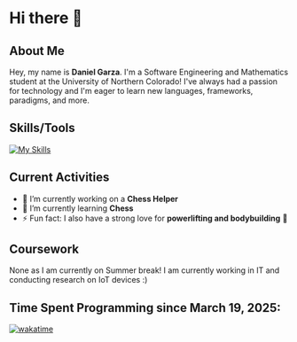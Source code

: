 # Hi there 👋

## About Me
Hey, my name is **Daniel Garza**. I'm a Software Engineering and Mathematics student at the University of Northern Colorado! I've always had a passion for technology and I'm eager to learn new languages, frameworks, paradigms, and more.

## Skills/Tools
[![My Skills](https://skillicons.dev/icons?i=js,html,css,c,cpp,cs,git,github,java,linux,py,vscode,powershell,idea,cloudflare,latex,arch,vim,apple,md,obsidian,r,raspberrypi,sublime,svelte)](https://skillicons.dev) 

## Current Activities
- 🔭 I’m currently working on a **Chess Helper**
- 🌱 I’m currently learning **Chess**
- ⚡ Fun fact: I also have a strong love for **powerlifting and bodybuilding** 💪

## Coursework
None as I am currently on Summer break! I am currently working in IT and conducting research on IoT devices :)

## Time Spent Programming since March 19, 2025:
[![wakatime](https://wakatime.com/badge/user/9da1ff44-7afb-4298-9f06-55760750caa3.svg)](https://wakatime.com/@9da1ff44-7afb-4298-9f06-55760750caa3)
